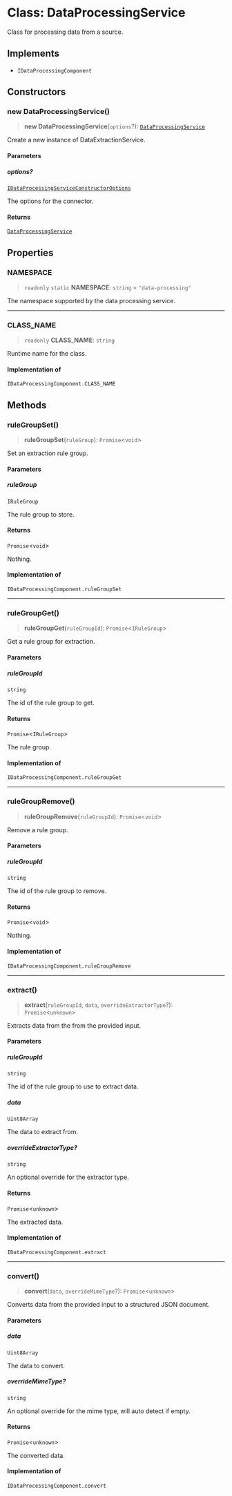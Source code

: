# Class: DataProcessingService

Class for processing data from a source.

## Implements

- `IDataProcessingComponent`

## Constructors

### new DataProcessingService()

> **new DataProcessingService**(`options`?): [`DataProcessingService`](DataProcessingService.md)

Create a new instance of DataExtractionService.

#### Parameters

##### options?

[`IDataProcessingServiceConstructorOptions`](../interfaces/IDataProcessingServiceConstructorOptions.md)

The options for the connector.

#### Returns

[`DataProcessingService`](DataProcessingService.md)

## Properties

### NAMESPACE

> `readonly` `static` **NAMESPACE**: `string` = `"data-processing"`

The namespace supported by the data processing service.

***

### CLASS\_NAME

> `readonly` **CLASS\_NAME**: `string`

Runtime name for the class.

#### Implementation of

`IDataProcessingComponent.CLASS_NAME`

## Methods

### ruleGroupSet()

> **ruleGroupSet**(`ruleGroup`): `Promise`\<`void`\>

Set an extraction rule group.

#### Parameters

##### ruleGroup

`IRuleGroup`

The rule group to store.

#### Returns

`Promise`\<`void`\>

Nothing.

#### Implementation of

`IDataProcessingComponent.ruleGroupSet`

***

### ruleGroupGet()

> **ruleGroupGet**(`ruleGroupId`): `Promise`\<`IRuleGroup`\>

Get a rule group for extraction.

#### Parameters

##### ruleGroupId

`string`

The id of the rule group to get.

#### Returns

`Promise`\<`IRuleGroup`\>

The rule group.

#### Implementation of

`IDataProcessingComponent.ruleGroupGet`

***

### ruleGroupRemove()

> **ruleGroupRemove**(`ruleGroupId`): `Promise`\<`void`\>

Remove a rule group.

#### Parameters

##### ruleGroupId

`string`

The id of the rule group to remove.

#### Returns

`Promise`\<`void`\>

Nothing.

#### Implementation of

`IDataProcessingComponent.ruleGroupRemove`

***

### extract()

> **extract**(`ruleGroupId`, `data`, `overrideExtractorType`?): `Promise`\<`unknown`\>

Extracts data from the from the provided input.

#### Parameters

##### ruleGroupId

`string`

The id of the rule group to use to extract data.

##### data

`Uint8Array`

The data to extract from.

##### overrideExtractorType?

`string`

An optional override for the extractor type.

#### Returns

`Promise`\<`unknown`\>

The extracted data.

#### Implementation of

`IDataProcessingComponent.extract`

***

### convert()

> **convert**(`data`, `overrideMimeType`?): `Promise`\<`unknown`\>

Converts data from the provided input to a structured JSON document.

#### Parameters

##### data

`Uint8Array`

The data to convert.

##### overrideMimeType?

`string`

An optional override for the mime type, will auto detect if empty.

#### Returns

`Promise`\<`unknown`\>

The converted data.

#### Implementation of

`IDataProcessingComponent.convert`
